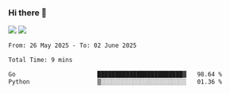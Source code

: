 ### Hi there 👋️

![](https://komarev.com/ghpvc/?username=Loner1024)
![](https://hit.yhype.me/github/profile?account_id=20189164)

<!--START_SECTION:waka-->

```txt
From: 26 May 2025 - To: 02 June 2025

Total Time: 9 mins

Go                       ████████████████████████▓   98.64 %
Python                   ▒░░░░░░░░░░░░░░░░░░░░░░░░   01.36 %
```

<!--END_SECTION:waka-->



